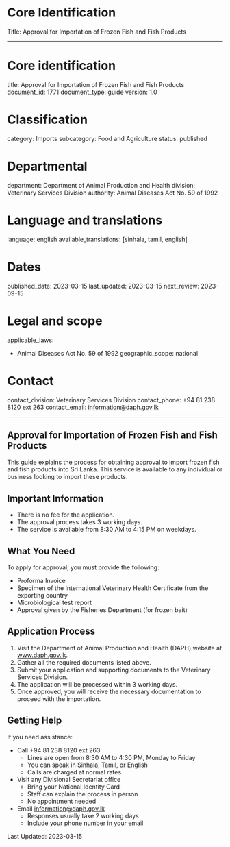# Core Identification
Title: Approval for Importation of Frozen Fish and Fish Products

---
# Core identification
title: Approval for Importation of Frozen Fish and Fish Products
document_id: 1771
document_type: guide
version: 1.0

# Classification
category: Imports
subcategory: Food and Agriculture
status: published

# Departmental
department: Department of Animal Production and Health
division: Veterinary Services Division
authority: Animal Diseases Act No. 59 of 1992

# Language and translations
language: english
available_translations: [sinhala, tamil, english]

# Dates
published_date: 2023-03-15
last_updated: 2023-03-15
next_review: 2023-09-15

# Legal and scope
applicable_laws:
 - Animal Diseases Act No. 59 of 1992
geographic_scope: national

# Contact
contact_division: Veterinary Services Division
contact_phone: +94 81 238 8120 ext 263
contact_email: information@daph.gov.lk

---

## Approval for Importation of Frozen Fish and Fish Products

This guide explains the process for obtaining approval to import frozen fish and fish products into Sri Lanka. This service is available to any individual or business looking to import these products.

## Important Information

- There is no fee for the application.
- The approval process takes 3 working days.
- The service is available from 8:30 AM to 4:15 PM on weekdays.

## What You Need

To apply for approval, you must provide the following:

- Proforma Invoice
- Specimen of the International Veterinary Health Certificate from the exporting country
- Microbiological test report
- Approval given by the Fisheries Department (for frozen bait)

## Application Process

1. Visit the Department of Animal Production and Health (DAPH) website at www.daph.gov.lk.
2. Gather all the required documents listed above.
3. Submit your application and supporting documents to the Veterinary Services Division.
4. The application will be processed within 3 working days.
5. Once approved, you will receive the necessary documentation to proceed with the importation.

## Getting Help

If you need assistance:

- Call +94 81 238 8120 ext 263
    - Lines are open from 8:30 AM to 4:30 PM, Monday to Friday
    - You can speak in Sinhala, Tamil, or English
    - Calls are charged at normal rates
- Visit any Divisional Secretariat office
    - Bring your National Identity Card
    - Staff can explain the process in person
    - No appointment needed
- Email information@daph.gov.lk
    - Responses usually take 2 working days
    - Include your phone number in your email

Last Updated: 2023-03-15